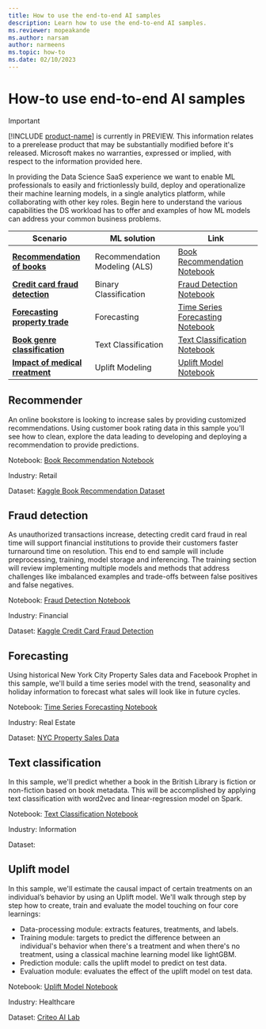 ```yaml
---
title: How to use the end-to-end AI samples
description: Learn how to use the end-to-end AI samples.
ms.reviewer: mopeakande
ms.author: narsam
author: narmeens
ms.topic: how-to
ms.date: 02/10/2023
---
```


# How-to use end-to-end AI samples

> [!IMPORTANT]
> [!INCLUDE [product-name](../includes/product-name.md)] is currently in PREVIEW. This information relates to a prerelease product that may be substantially modified before it's released. Microsoft makes no warranties, expressed or implied, with respect to the information provided here.

In providing the Data Science SaaS experience we want to enable ML professionals to easily and frictionlessly build, deploy and operationalize their machine learning models, in a single analytics platform, while collaborating with other key roles. Begin here to understand the various capabilities the DS workload has to offer and examples of how ML models can address your common business problems.

| **Scenario** | **ML solution** | **Link** |
|---|---|---|
| [**Recommendation of books**](#recommender) | Recommendation Modeling (ALS) | [Book Recommendation Notebook](https://microsoft.sharepoint.com/teams/TridentOnboardingCoreTeam/Shared%20Documents/General/8.%20Private%20Preview%20Documentation/Data%20science/Sample%20Notebooks/bug-bash-aisample-book-recommendation.ipynb) |
| [**Credit card fraud detection**](#fraud-detection) | Binary Classification | [Fraud Detection Notebook](https://microsoft.sharepoint.com/teams/TridentOnboardingCoreTeam/Shared%20Documents/General/8.%20Private%20Preview%20Documentation/Data%20science/Sample%20Notebooks/bug-bash-aisample-fraud-detection.ipynb) |
| [**Forecasting property trade**](#forecasting) | Forecasting | [Time Series Forecasting Notebook](https://microsoft.sharepoint.com/teams/TridentOnboardingCoreTeam/Shared%20Documents/General/8.%20Private%20Preview%20Documentation/Data%20science/Sample%20Notebooks/bug-bash-aisample-time-series-forecasting.ipynb) |
| [**Book genre classification**](#text-classification) | Text Classification | [Text Classification Notebook](https://microsoft.sharepoint.com/teams/TridentOnboardingCoreTeam/Shared%20Documents/General/8.%20Private%20Preview%20Documentation/Data%20science/Sample%20Notebooks/bug-bash-aisample-title-genre-classification.ipynb) |
| [**Impact of medical rreatment**](#uplift-model) | Uplift Modeling | [Uplift Model Notebook](https://microsoft.sharepoint.com/teams/TridentOnboardingCoreTeam/Shared%20Documents/General/8.%20Private%20Preview%20Documentation/Data%20science/Sample%20Notebooks/bug-bash-aisample-uplift-modelling.ipynb) |

## Recommender

An online bookstore is looking to increase sales by providing customized recommendations. Using customer book rating data in this sample you'll see how to clean, explore the data leading to developing and deploying a recommendation to provide predictions.

Notebook: [Book Recommendation Notebook](https://microsoft.sharepoint.com/teams/TridentOnboardingCoreTeam/Shared%20Documents/General/8.%20Private%20Preview%20Documentation/Data%20science/Sample%20Notebooks/bug-bash-aisample-book-recommendation.ipynb)

Industry: Retail

Dataset: [Kaggle Book Recommendation Dataset](https://www.kaggle.com/datasets/arashnic/book-recommendation-dataset)

## Fraud detection

As unauthorized transactions increase, detecting credit card fraud in real time will support financial institutions to provide their customers faster turnaround time on resolution. This end to end sample will include preprocessing, training, model storage and inferencing. The training section will review implementing multiple models and methods that address challenges like imbalanced examples and trade-offs between false positives and false negatives.

Notebook: [Fraud Detection Notebook](https://microsoft.sharepoint.com/teams/TridentOnboardingCoreTeam/Shared%20Documents/General/8.%20Private%20Preview%20Documentation/Data%20science/Sample%20Notebooks/bug-bash-aisample-fraud-detection.ipynb)

Industry: Financial

Dataset: [Kaggle Credit Card Fraud Detection](https://www.kaggle.com/datasets/mlg-ulb/creditcardfraud)

## Forecasting

Using historical New York City Property Sales data and Facebook Prophet in this sample, we'll build a time series model with the trend, seasonality and holiday information to forecast what sales will look like in future cycles.

Notebook: [Time Series Forecasting Notebook](https://microsoft.sharepoint.com/teams/TridentOnboardingCoreTeam/Shared%20Documents/General/8.%20Private%20Preview%20Documentation/Data%20science/Sample%20Notebooks/bug-bash-aisample-time-series-forecasting.ipynb)

Industry: Real Estate

Dataset: [NYC Property Sales Data](https://www1.nyc.gov/site/finance/about/open-portal.page)

## Text classification

In this sample, we'll predict whether a book in the British Library is fiction or non-fiction based on book metadata. This will be accomplished by applying text classification with word2vec and linear-regression model on Spark.

Notebook: [Text Classification Notebook](https://microsoft.sharepoint.com/teams/TridentOnboardingCoreTeam/Shared%20Documents/General/8.%20Private%20Preview%20Documentation/Data%20science/Sample%20Notebooks/bug-bash-aisample-title-genre-classification.ipynb)

Industry: Information

Dataset:

## Uplift model

In this sample, we'll estimate the causal impact of certain treatments on an individual’s behavior by using an Uplift model. We'll walk through step by step how to create, train and evaluate the model touching on four core learnings:

- Data-processing module: extracts features, treatments, and labels.
- Training module: targets to predict the difference between an individual's behavior when there's a treatment and when there's no treatment, using a classical machine learning model like lightGBM.
- Prediction module: calls the uplift model to predict on test data.
- Evaluation module: evaluates the effect of the uplift model on test data.

Notebook: [Uplift Model Notebook](https://microsoft.sharepoint.com/teams/TridentOnboardingCoreTeam/Shared%20Documents/General/8.%20Private%20Preview%20Documentation/Data%20science/Sample%20Notebooks/bug-bash-aisample-uplift-modelling.ipynb)

Industry: Healthcare

Dataset: [Criteo AI Lab](https://ailab.criteo.com/criteo-uplift-prediction-dataset/)
